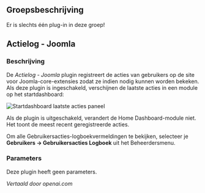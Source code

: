 <!-- Filename: Chunk4x:Extensions_Plugin_Manager_Edit_Action_Log_Group  / Display title: Actieloggroep -->

## Groepsbeschrijving

Er is slechts één plug-in in deze groep!

## Actielog - Joomla

### Beschrijving

De *Actielog - Joomla* plugin registreert de acties van gebruikers op de site voor Joomla-core-extensies zodat ze indien nodig kunnen worden bekeken. Als deze plugin is ingeschakeld, verschijnen de laatste acties in een module op het startdashboard:

![Startdashboard laatste acties paneel](../../../nl/images/plugins/plugins-user-actions-log-latest-actions.png)

Als de plugin is uitgeschakeld, verandert de Home Dashboard-module niet. Het toont de meest recent geregistreerde acties.

Om alle Gebruikersacties-logboekvermeldingen te bekijken, selecteer je **Gebruikers → Gebruikersacties Logboek** uit het Beheerdersmenu.

### Parameters

Deze plugin heeft geen parameters.

*Vertaald door openai.com*

